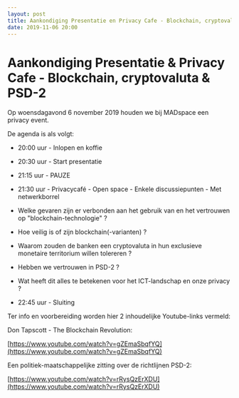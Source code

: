 ```yaml
---
layout: post
title: Aankondiging Presentatie en Privacy Cafe - Blockchain, cryptovaluta en PSD-2 (2019-11-06)
date: 2019-11-06 20:00
---
```


# Aankondiging Presentatie & Privacy Cafe - Blockchain, cryptovaluta & PSD-2

Op woensdagavond 6 november 2019 houden we bij MADspace een privacy event.

De agenda is als volgt:

- 20:00 uur - Inlopen en koffie
- 20:30 uur - Start presentatie
- 21:15 uur - PAUZE
- 21:30 uur - Privacycafé - Open space - Enkele discussiepunten - Met netwerkborrel

- Welke gevaren zijn er verbonden aan het gebruik van en het vertrouwen op "blockchain-technologie" ?
- Hoe veilig is of zijn blockchain(-varianten) ?
- Waarom zouden de banken een cryptovaluta in hun exclusieve monetaire territorium willen tolereren ?
- Hebben we vertrouwen in PSD-2 ?
- Wat heeft dit alles te betekenen voor het ICT-landschap en onze privacy ?

- 22:45 uur - Sluiting

Ter info en voorbereiding worden hier 2 inhoudelijke Youtube-links vermeld:

Don Tapscott  - The Blockchain Revolution:

[https://www.youtube.com/watch?v=gZEmaSbqfYQ](https://www.youtube.com/watch?v=gZEmaSbqfYQ)

Een politiek-maatschappelijke zitting over de richtlijnen PSD-2:

[https://www.youtube.com/watch?v=rRysQzErXDU](https://www.youtube.com/watch?v=rRysQzErXDU)

